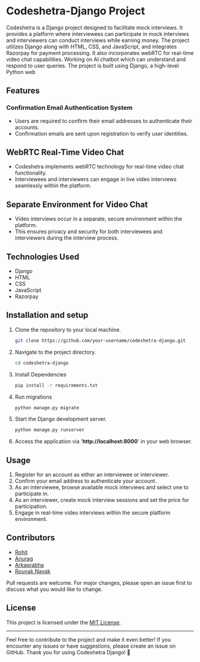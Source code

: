 # Codeshetra-Django Project

Codeshetra is a Django project designed to facilitate mock interviews. It provides a platform where interviewees can participate in mock interviews and interviewers can conduct interviews while earning money. The project utilizes Django along with HTML, CSS, and JavaScript, and integrates Razorpay for payment processing. It also incorporates webRTC for real-time video chat capabilities.
Working on AI chatbot which can  understand and respond to user queries. The project is built using Django, a high-level Python web


## Features
### Confirmation Email Authentication System
* Users are required to confirm their email addresses to authenticate their accounts.
* Confirmation emails are sent upon registration to verify user identities.
## WebRTC Real-Time Video Chat
* Codeshetra implements webRTC technology for real-time video chat functionality.
* Interviewees and interviewers can engage in live video interviews seamlessly within the platform.
## Separate Environment for Video Chat
* Video interviews occur in a separate, secure environment within the platform.
* This ensures privacy and security for both interviewees and interviewers during the interview process.
## Technologies Used
* Django
* HTML
* CSS
* JavaScript
* Razorpay

## Installation and setup
1. Clone the repository to your local machine.
   ```bash
   git clone https://github.com/your-username/codeshetra-django.git
2. Navigate to the project directory.
   ```bash
   cd codeshetra-django
3. Install Dependencies
   ```bash
   pip install -r requirements.txt
4. Run migrations
   ```bash
   python manage.py migrate
5. Start the Django development server.
   ```bash
   python manage.py runserver
6. Access the application via '**http://localhost:8000**' in your web browser.
## Usage

1. Register for an account as either an interviewee or interviewer.
2. Confirm your email address to authenticate your account.
3. As an interviewee, browse available mock interviews and select one to participate in.
4. As an interviewer, create mock interview sessions and set the price for participation.
5. Engage in real-time video interviews within the secure platform environment.

## Contributors
- [Rohit](https://github.com/RynoCODE)
- [Anurag](https://github.com/codecxAb)
- [Arkaprabha](https://github.com/Arkaprabha13)
- [Rounak Nayak](https://github.com/RounakNayak)

Pull requests are welcome. For major changes, please open an issue first
to discuss what you would like to change.

## License
This project is licensed under the [MIT License](https://choosealicense.com/licenses/mit/).

---

Feel free to contribute to the project and make it even better! If you encounter any issues or have suggestions, please create an issue on GitHub. Thank you for using Codeshetra Django! 🚀
